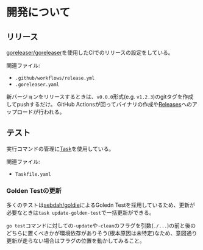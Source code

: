 # 開発について

## リリース

[goreleaser/goreleaser](https://github.com/goreleaser/goreleaser)を使用したCIでのリリースの設定をしている。

関連ファイル:
- `.github/workflows/release.yml`
- `.goreleaser.yaml`

新バージョンをリリースするときは、`v0.0.0`形式(e.g. `v1.2.3`)のgitタグを作成してpushするだけ。
GitHub Actionsが回ってバイナリの作成や[Releases](https://github.com/tklab-group/forge/releases)へのアップロードが行われる。


## テスト

実行コマンドの管理に[Task](https://taskfile.dev)を使用している。

関連ファイル:
- `Taskfile.yaml`

### Golden Testの更新

多くのテストは[sebdah/goldie](https://github.com/sebdah/goldie)によるGoledn Testを採用しているため、更新が必要なときは`task update-golden-test`で一括更新ができる。

`go test`コマンドに対しての`-update`や`-clean`のフラグを引数(`./...`)の前と後のどちらに置くべきかが環境依存がありそう(根本原因は未特定)なため、意図通り更新が走らない場合はフラグの位置を動かしてみること。